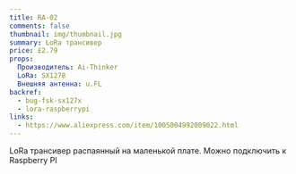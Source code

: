 ```yaml
---
title: RA-02
comments: false
thumbnail: img/thumbnail.jpg
summary: LoRa трансивер
price: £2.79
props:
  Производитель: Ai-Thinker
  LoRa: SX1278
  Внешняя антенна: u.FL
backref: 
  - bug-fsk-sx127x
  - lora-raspberrypi
links:
  - https://www.aliexpress.com/item/1005004992009022.html
---
```

LoRa трансивер распаянный на маленькой плате. Можно подключить к Raspberry PI